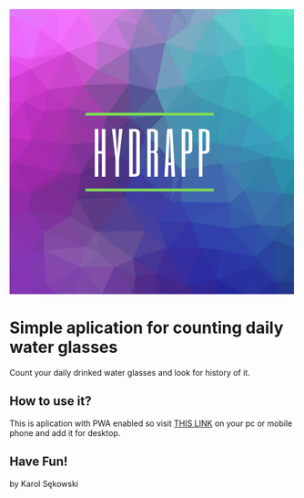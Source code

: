 ![cover](https://github.com/KarolSekowski/hydrapp/blob/master/src/assets/img/HYDRAPP.png)

# Simple aplication for counting daily water glasses

Count your daily drinked water glasses and look for history of it.

## How to use it?

This is aplication with PWA enabled so visit [THIS LINK](https://karolsekowski.github.io/hydrapp/) on your pc or mobile phone and add it for desktop. 
## Have Fun!
by Karol Sękowski

